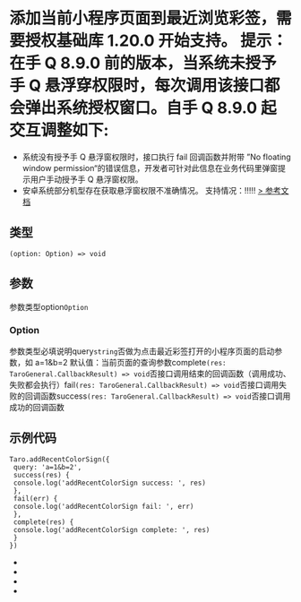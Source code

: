 # 添加当前小程序页面到最近浏览彩签，需要授权基础库 1.20.0 开始支持。 提示：在手 Q 8.9.0 前的版本，当系统未授予手 Q 悬浮穿权限时，每次调用该接口都会弹出系统授权窗口。自手 Q 8.9.0 起交互调整如下:

- 系统没有授予手 Q 悬浮窗权限时，接口执行 fail 回调函数并附带 ”No floating window permission“的错误信息，开发者可针对此信息在业务代码里弹窗提示用户手动授予手 Q 悬浮窗权限。
- 安卓系统部分机型存在获取悬浮窗权限不准确情况。
支持情况：!!!!!
[> 参考文档
](https://q.qq.com/wiki/develop/miniprogram/API/open_port/port_addColorSign.html#qq-addrecentcolorsign)
## 类型[​](addRecentColorSign.html#类型)
```tsx
(option: Option) => void
```

## 参数[​](addRecentColorSign.html#参数)
参数类型option`Option`
### Option[​](addRecentColorSign.html#option)
参数类型必填说明query`string`否做为点击最近彩签打开的小程序页面的启动参数，如 a=1&b=2
默认值：当前页面的查询参数complete`(res: TaroGeneral.CallbackResult) => void`否接口调用结束的回调函数（调用成功、失败都会执行）fail`(res: TaroGeneral.CallbackResult) => void`否接口调用失败的回调函数success`(res: TaroGeneral.CallbackResult) => void`否接口调用成功的回调函数
## 示例代码[​](addRecentColorSign.html#示例代码)
```tsx
Taro.addRecentColorSign({
 query: 'a=1&b=2',
 success(res) {
 console.log('addRecentColorSign success: ', res)
 },
 fail(err) {
 console.log('addRecentColorSign fail: ', err)
 },
 complete(res) {
 console.log('addRecentColorSign complete: ', res)
 }
})
```

- 
- 

- 

-
